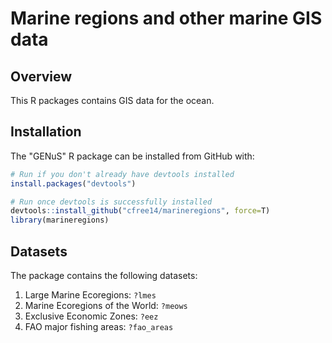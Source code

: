 # Marine regions and other marine GIS data

## Overview

This R packages contains GIS data for the ocean.

## Installation

The "GENuS" R package can be installed from GitHub with:

``` r
# Run if you don't already have devtools installed
install.packages("devtools")

# Run once devtools is successfully installed
devtools::install_github("cfree14/marineregions", force=T)
library(marineregions)
```

## Datasets

The package contains the following datasets:

1. Large Marine Ecoregions: `?lmes`
2. Marine Ecoregions of the World: `?meows`
3. Exclusive Economic Zones: `?eez`
4. FAO major fishing areas: `?fao_areas`
